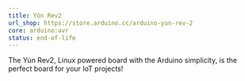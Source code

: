 ```yaml
---
title: Yún Rev2
url_shop: https://store.arduino.cc/arduino-yun-rev-2
core: arduino:avr
status: end-of-life
---
```


The Yún Rev2, Linux powered board with the Arduino simplicity, is the perfect board for your IoT projects!
